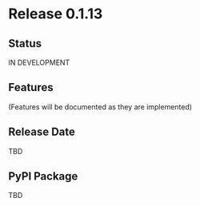 # Release 0.1.13

## Status
IN DEVELOPMENT

## Features

(Features will be documented as they are implemented)

## Release Date
TBD

## PyPI Package
TBD
